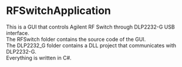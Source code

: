 # RFSwitchApplication

This is a GUI that controls Agilent RF Switch through DLP2232-G USB interface. 
<br>The RFSwitch folder contains the source code of the GUI. 
<br>The DLP2232_G folder contains a DLL project that communicates with DLP2232-G. 
<br>Everything is written in C#.
